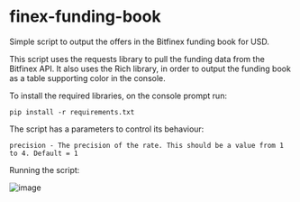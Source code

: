 # finex-funding-book
Simple script to output the offers in the Bitfinex funding book for USD.

This script uses the requests library to pull the funding data from the Bitfinex API.
It also uses the Rich library, in order to output the funding book as a table supporting color in the console.

To install the required libraries, on the console prompt run:

    pip install -r requirements.txt

The script has a parameters to control its behaviour:

    precision - The precision of the rate. This should be a value from 1 to 4. Default = 1

Running the script:

![image](https://user-images.githubusercontent.com/54691174/170957013-214a7d86-e9f7-469f-9ecd-2fcf2f27d2a6.png)
